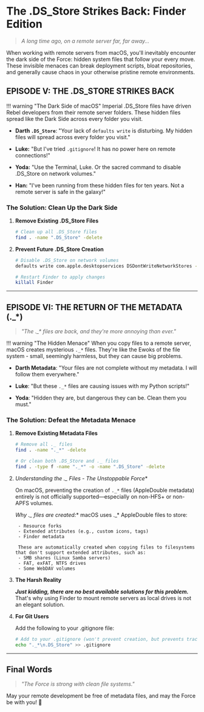 # The .DS_Store Strikes Back: Finder Edition

> *A long time ago, on a remote server far, far away...*

When working with remote servers from macOS, you'll inevitably encounter the dark side of the Force: hidden system files that follow your every move. These invisible menaces can break deployment scripts, bloat repositories, and generally cause chaos in your otherwise pristine remote environments.

## EPISODE V: THE .DS_STORE STRIKES BACK

!!! warning "The Dark Side of macOS"
    Imperial .DS_Store files have driven Rebel developers from their remote server folders. These hidden files spread like the Dark Side across every folder you visit.

- **Darth `.DS_Store`**: "Your lack of `defaults write` is disturbing. My hidden files will spread across every folder you visit."

- **Luke:** "But I've tried `.gitignore`! It has no power here on remote connections!"

- **Yoda:** "Use the Terminal, Luke. Or the sacred command to disable .DS_Store on network volumes."

- **Han:** "I've been running from these hidden files for ten years. Not a remote server is safe in the galaxy!"

### The Solution: Clean Up the Dark Side

1. **Remove Existing .DS_Store Files**

   ```bash
   # Clean up all .DS_Store files
   find . -name ".DS_Store" -delete
   ```

2. **Prevent Future .DS_Store Creation**

   ```bash
   # Disable .DS_Store on network volumes
   defaults write com.apple.desktopservices DSDontWriteNetworkStores -bool TRUE

   # Restart Finder to apply changes
   killall Finder
   ```

---

## EPISODE VI: THE RETURN OF THE METADATA (._*)

> *"The ._\* files are back, and they're more annoying than ever."*

!!! warning "The Hidden Menace"
    When you copy files to a remote server, macOS creates mysterious `._*` files. They're like the Ewoks of the file system - small, seemingly harmless, but they can cause big problems.

- **Darth Metadata**: "Your files are not complete without my metadata. I will follow them everywhere."

- **Luke**: "But these `._*` files are causing issues with my Python scripts!"

- **Yoda**: "Hidden they are, but dangerous they can be. Clean them you must."

### The Solution: Defeat the Metadata Menace

1. **Remove Existing Metadata Files**

   ```bash
   # Remove all ._ files
   find . -name "._*" -delete

   # Or clean both .DS_Store and ._ files
   find . -type f -name "._*" -o -name ".DS_Store" -delete
   ```

2. **Understanding the ._* Files - The Unstoppable Force**

    On macOS, preventing the creation of `._*` files (AppleDouble metadata) entirely is not officially supported—especially on non-HFS+ or non-APFS volumes.

    **Why ._* files are created:**
    macOS uses ._* AppleDouble files to store:

        - Resource forks
        - Extended attributes (e.g., custom icons, tags)
        - Finder metadata

        These are automatically created when copying files to filesystems that don't support extended attributes, such as:
        - SMB shares (Linux Samba servers)
        - FAT, exFAT, NTFS drives
        - Some WebDAV volumes

3. **The Harsh Reality**

    ***Just kidding, there are no best available solutions for this problem.*** That's why using Finder to mount remote servers as local drives is not an elegant solution.

4. **For Git Users**

    Add the following to your .gitignore file:

    ```bash
    # Add to your .gitignore (won't prevent creation, but prevents tracking)
    echo "._*\n.DS_Store" >> .gitignore
    ```

---

## Final Words

> *"The Force is strong with clean file systems."*

May your remote development be free of metadata files, and may the Force be with you! 🚀
